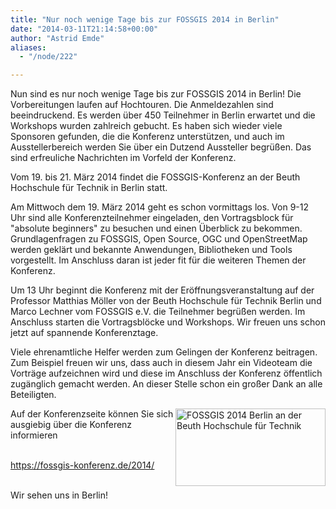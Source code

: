 ```yaml
---
title: "Nur noch wenige Tage bis zur FOSSGIS 2014 in Berlin"
date: "2014-03-11T21:14:58+00:00"
author: "Astrid Emde"
aliases:
  - "/node/222"

---
```


<p>Nun sind es nur noch wenige Tage bis zur FOSSGIS 2014 in Berlin! Die Vorbereitungen laufen auf Hochtouren. Die Anmeldezahlen sind beeindruckend. Es werden über 450 Teilnehmer in Berlin erwartet und die Workshops wurden zahlreich gebucht. Es haben sich wieder viele Sponsoren gefunden, die die Konferenz unterstützen, und auch im Ausstellerbereich werden Sie über ein Dutzend Aussteller begrüßen. Das sind erfreuliche Nachrichten im Vorfeld der Konferenz.</p>
<p>Vom 19. bis 21. März 2014 findet die FOSSGIS-Konferenz an der Beuth Hochschule für Technik in Berlin statt.</p>
<p>Am Mittwoch dem 19. März 2014 geht es schon vormittags los. Von 9-12 Uhr sind alle Konferenzteilnehmer eingeladen, den Vortragsblock für &quot;absolute beginners&quot; zu besuchen und einen &Uuml;berblick zu bekommen. Grundlagenfragen zu FOSSGIS, Open Source, OGC und OpenStreetMap werden geklärt und bekannte Anwendungen, Bibliotheken und Tools vorgestellt. Im Anschluss daran ist jeder fit für die weiteren Themen der Konferenz.</p>
<p>Um 13 Uhr beginnt die Konferenz mit der Eröffnungsveranstaltung auf der Professor Matthias Möller von der Beuth Hochschule für Technik Berlin und Marco Lechner vom FOSSGIS e.V. die Teilnehmer begrüßen werden. Im Anschluss starten die Vortragsblöcke und Workshops. Wir freuen uns schon jetzt auf spannende Konferenztage.</p>
<p>Viele ehrenamtliche Helfer werden zum Gelingen der Konferenz beitragen. Zum Beispiel freuen wir uns, dass auch in diesem Jahr ein Videoteam die Vorträge aufzeichnen wird und diese im Anschluss der Konferenz öffentlich zugänglich gemacht werden. An dieser Stelle schon ein großer Dank an alle Beteiligten.</p>
<img alt="FOSSGIS 2014 Berlin an der Beuth Hochschule für Technik" height="124px" src="https://www.fossgis.de/w/images/b/ba/03_300dpi_preview.png" style="width: 240px; height: 124px; float: right;" width="240px" />
<p>Auf der Konferenzseite können Sie sich ausgiebig über die Konferenz informieren</p>
<p><a href="https://fossgis-konferenz.de/2014/"><br />
	https://fossgis-konferenz.de/2014/</a></p>
<p><br />
	Wir sehen uns in Berlin!</p>
